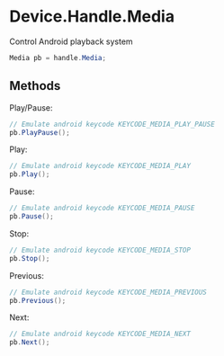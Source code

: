 # Device.Handle.Media
Control Android playback system
``` csharp
Media pb = handle.Media;
```
## Methods
Play/Pause:
``` csharp
// Emulate android keycode KEYCODE_MEDIA_PLAY_PAUSE
pb.PlayPause();
```
Play:
``` csharp
// Emulate android keycode KEYCODE_MEDIA_PLAY
pb.Play();
```
Pause:
``` csharp
// Emulate android keycode KEYCODE_MEDIA_PAUSE
pb.Pause();
```
Stop:
``` csharp
// Emulate android keycode KEYCODE_MEDIA_STOP
pb.Stop();
```
Previous:
``` csharp
// Emulate android keycode KEYCODE_MEDIA_PREVIOUS
pb.Previous();
```
Next:
``` csharp
// Emulate android keycode KEYCODE_MEDIA_NEXT
pb.Next();
```